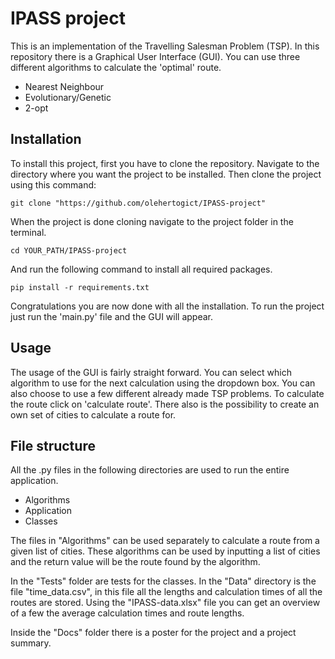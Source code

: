 # IPASS project
This is an implementation of the Travelling Salesman Problem (TSP). In this repository there is a Graphical User 
Interface (GUI). You can use three different algorithms to calculate the 'optimal' route.
- Nearest Neighbour
- Evolutionary/Genetic
- 2-opt

## Installation
To install this project, first you have to clone the repository. Navigate to the directory where you want the project
to be installed. Then clone the project using this command:
```commandline
git clone "https://github.com/olehertogict/IPASS-project"
```
When the project is done cloning navigate to the project folder in the terminal.
```commandline
cd YOUR_PATH/IPASS-project 
```
And run the following command to install all required packages.
```commandline
pip install -r requirements.txt
```
Congratulations you are now done with all the installation. To run the project just run the 'main.py' file and the GUI
will appear.

## Usage
The usage of the GUI is fairly straight forward. You can select which algorithm to use for the next calculation using
the dropdown box. You can also choose to use a few different already made TSP problems. To calculate the route click on
'calculate route'. 
There also is the possibility to create an own set of cities to calculate a route for.

## File structure
All the .py files in the following directories are used to run the entire application.
- Algorithms
- Application
- Classes

The files in "Algorithms" can be used separately to calculate a route from a given list of cities. 
These algorithms can be used by inputting a list of cities and the return value will be the route 
found by the algorithm.

In the "Tests" folder are tests for the classes. In the "Data" directory is the file "time_data.csv", in this file all 
the lengths and calculation times of all the routes are stored. Using the "IPASS-data.xlsx" file you can get an overview 
of a few the average calculation times and route lengths.

Inside the "Docs" folder there is a poster for the project and a project summary.

